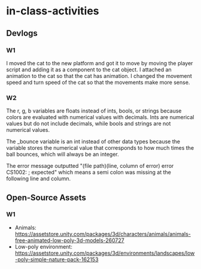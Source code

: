 # in-class-activities
## Devlogs
### W1
I moved the cat to the new platform and got it to move by moving the player script and adding it as a component to the cat object. I attached an animation to the cat so that the cat has animation. I changed the movement speed and turn speed of the cat so that the movements make more sense. 

### W2
The r, g, b variables are floats instead of ints, bools, or strings because colors are evaluated with numerical values with decimals. Ints are numerical values but do not include decimals, while bools and strings are not numerical values. 

The _bounce variable is an int instead of other data types because the variable stores the numerical value that corresponds to how much times the ball bounces, which will always be an integer. 

The error message outputted "(file path)(line, column of error) error CS1002: ; expected" which means a semi colon was missing at the following line and column. 

## Open-Source Assets
### W1
- Animals: https://assetstore.unity.com/packages/3d/characters/animals/animals-free-animated-low-poly-3d-models-260727 
- Low-poly environment: https://assetstore.unity.com/packages/3d/environments/landscapes/low-poly-simple-nature-pack-162153 